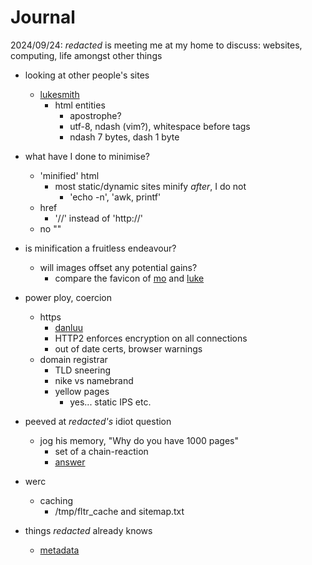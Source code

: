 <style>body { background: url(.pix/audrey.avif) no-repeat top left; }</style>

# Journal 

2024/09/24: _redacted_ is meeting me at my home to discuss: websites, computing, life amongst other things


- looking at other people's sites
	- [lukesmith](https://lukesmith.xyz/)
		- html entities
			- apostrophe?
			- utf-8, ndash (vim?), whitespace before tags
			- ndash 7 bytes, dash 1 byte
	
- what have I done to minimise?
	- 'minified' html
		- most static/dynamic sites minify *after*, I do not
			- 'echo -n', 'awk, printf'
	- href
		- '//' instead of 'http://'	
	- no ""

- is minification a fruitless endeavour?
	- will images offset any potential gains?
		- compare the favicon of [mo](https://mohdsaed.com) and [luke](https://lukesmith.xyz)

- power ploy, coercion
	- https
		- [danluu](https://danluu.com/web-bloat/)
		- HTTP2 enforces encryption on all connections
		- out of date certs, browser warnings
	- domain registrar
		- TLD sneering
		- nike vs namebrand
		- yellow pages
			- yes... static IPS etc. 

- peeved at _redacted's_ idiot question
	- jog his memory, "Why do you have 1000 pages"
		- set of a chain-reaction
		- [answer](/blog/why/websites)

- werc
	- caching
		- /tmp/fltr_cache and sitemap.txt
- things _redacted_ already knows
	- [metadata](http://95.179.238.202/archive/misc/cache/impact_of_metadata_on_image_performance/index)
